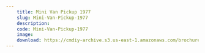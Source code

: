 ```yaml
---
    title: Mini Van Pickup 1977
    slug: Mini-Van-Pickup-1977
    description:
    code: Mini-Van-Pickup-1977
    image:
    download: https://cmdiy-archive.s3.us-east-1.amazonaws.com/brochures/documents/Mini+Van+Pickup+1977.pdf
---
```

<!-- Content of the page -->

##
        
